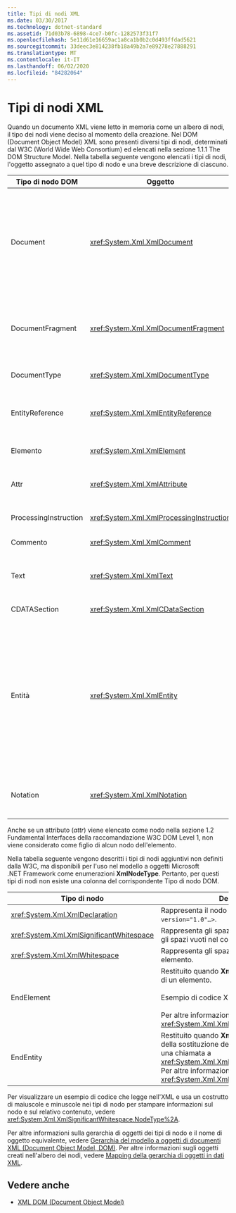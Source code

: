 ```yaml
---
title: Tipi di nodi XML
ms.date: 03/30/2017
ms.technology: dotnet-standard
ms.assetid: 71d03b78-6898-4ce7-b0fc-1282573f31f7
ms.openlocfilehash: 5e11d61e16659ac1a8ca1b0b2c0d493ffdad5621
ms.sourcegitcommit: 33deec3e814238fb18a49b2a7e89278e27888291
ms.translationtype: MT
ms.contentlocale: it-IT
ms.lasthandoff: 06/02/2020
ms.locfileid: "84282064"
---
```

# <a name="types-of-xml-nodes"></a>Tipi di nodi XML
Quando un documento XML viene letto in memoria come un albero di nodi, il tipo dei nodi viene deciso al momento della creazione. Nel DOM (Document Object Model) XML sono presenti diversi tipi di nodi, determinati dal W3C (World Wide Web Consortium) ed elencati nella sezione 1.1.1 The DOM Structure Model. Nella tabella seguente vengono elencati i tipi di nodi, l'oggetto assegnato a quel tipo di nodo e una breve descrizione di ciascuno.  
  
|Tipo di nodo DOM|Oggetto|Descrizione|  
|-------------------|------------|-----------------|  
|Document|<xref:System.Xml.XmlDocument>|Contenitore di tutti i nodi dell'albero, noto anche come livello radice del documento, che non corrisponde sempre all'elemento radice.|  
|DocumentFragment|<xref:System.Xml.XmlDocumentFragment>|Contenitore temporaneo di uno o più nodi senza alcuna struttura ad albero.|  
|DocumentType|<xref:System.Xml.XmlDocumentType>|Rappresenta il nodo `<!DOCTYPE…>`.|  
|EntityReference|<xref:System.Xml.XmlEntityReference>|Rappresenta il testo di riferimento all'entità non espanso.|  
|Elemento|<xref:System.Xml.XmlElement>|Rappresenta il nodo di un elemento.|  
|Attr|<xref:System.Xml.XmlAttribute>|Rappresenta un attributo di un elemento.|  
|ProcessingInstruction|<xref:System.Xml.XmlProcessingInstruction>|Nodo di istruzioni di elaborazione.|  
|Commento|<xref:System.Xml.XmlComment>|Nodo di tipo comment.|  
|Text|<xref:System.Xml.XmlText>|Testo appartenente a un elemento o attributo.|  
|CDATASection|<xref:System.Xml.XmlCDataSection>|Rappresenta i CDATA.|  
|Entità|<xref:System.Xml.XmlEntity>|Rappresenta le dichiarazioni `<!ENTITY…>` in un documento XML, provenienti da un subset di DTD (Document Type Definition) interne o da DTD esterne ed entità dei parametri.|  
|Notation|<xref:System.Xml.XmlNotation>|Rappresenta una notazione dichiarata nella DTD.|  
  
 Anche se un attributo (*attr*) viene elencato come nodo nella sezione 1.2 Fundamental Interfaces della raccomandazione W3C DOM Level 1, non viene considerato come figlio di alcun nodo dell'elemento.  
  
 Nella tabella seguente vengono descritti i tipi di nodi aggiuntivi non definiti dalla W3C, ma disponibili per l'uso nel modello a oggetti Microsoft .NET Framework come enumerazioni **XmlNodeType**. Pertanto, per questi tipi di nodi non esiste una colonna del corrispondente Tipo di nodo DOM.  
  
|Tipo di nodo|Descrizione|  
|---------------|-----------------|  
|<xref:System.Xml.XmlDeclaration>|Rappresenta il nodo della dichiarazione `<?xml version="1.0"…>`.|  
|<xref:System.Xml.XmlSignificantWhitespace>|Rappresenta gli spazi vuoti significativi, ovvero gli spazi vuoti nel contenuto misto.|  
|<xref:System.Xml.XmlWhitespace>|Rappresenta gli spazi vuoti nel contenuto di un elemento.|  
|EndElement|Restituito quando **XmlReader** raggiunge la fine di un elemento.<br /><br /> Esempio di codice XML:**\</item>**<br /><br /> Per altre informazioni, vedere <xref:System.Xml.XmlNodeType>.|  
|EndEntity|Restituito quando **XmlReader** raggiunge la fine della sostituzione dell'entità come risultato di una chiamata a <xref:System.Xml.XmlReader.ResolveEntity%2A>. Per altre informazioni, vedere <xref:System.Xml.XmlNodeType>.|  
  
 Per visualizzare un esempio di codice che legge nell'XML e usa un costrutto di maiuscole e minuscole nei tipi di nodo per stampare informazioni sul nodo e sul relativo contenuto, vedere <xref:System.Xml.XmlSignificantWhitespace.NodeType%2A>.  
  
 Per altre informazioni sulla gerarchia di oggetti dei tipi di nodo e il nome di oggetto equivalente, vedere [Gerarchia del modello a oggetti di documenti XML (Document Object Model, DOM)](xml-document-object-model-dom-hierarchy.md). Per altre informazioni sugli oggetti creati nell'albero dei nodi, vedere [Mapping della gerarchia di oggetti in dati XML](mapping-the-object-hierarchy-to-xml-data.md).  
  
## <a name="see-also"></a>Vedere anche

- [XML DOM (Document Object Model)](xml-document-object-model-dom.md)
